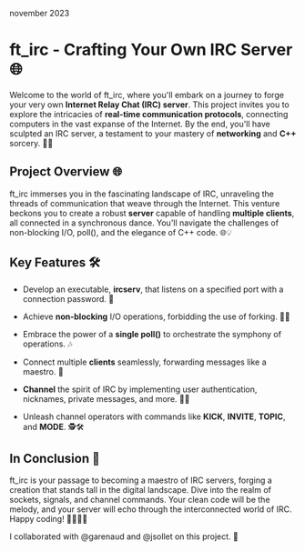 november 2023


# ft_irc - Crafting Your Own IRC Server 🌐


Welcome to the world of ft_irc, where you'll embark on a journey to forge your very own **Internet Relay Chat (IRC) server**. This project invites you to explore the intricacies of **real-time communication protocols**, connecting computers in the vast expanse of the Internet. By the end, you'll have sculpted an IRC server, a testament to your mastery of **networking** and **C++** sorcery. 🚀💬

## Project Overview 🌐

ft_irc immerses you in the fascinating landscape of IRC, unraveling the threads of communication that weave through the Internet. This venture beckons you to create a robust **server** capable of handling **multiple clients**, all connected in a synchronous dance. You'll navigate the challenges of non-blocking I/O, poll(), and the elegance of C++ code. 🌐💡

## Key Features 🛠️

   - Develop an executable, **ircserv**, that listens on a specified port with a connection password. 🔐

   - Achieve **non-blocking** I/O operations, forbidding the use of forking. 🚫🍴

   - Embrace the power of a **single poll()** to orchestrate the symphony of operations. 🎶

   - Connect multiple **clients** seamlessly, forwarding messages like a maestro. 📨

   - **Channel** the spirit of IRC by implementing user authentication, nicknames, private messages, and more. 💼💬

   - Unleash channel operators with commands like **KICK**, **INVITE**, **TOPIC**, and **MODE**. 🕵️🛠️


## In Conclusion 🏁

ft_irc is your passage to becoming a maestro of IRC servers, forging a creation that stands tall in the digital landscape. Dive into the realm of sockets, signals, and channel commands. Your clean code will be the melody, and your server will echo through the interconnected world of IRC. Happy coding! 🚀👨‍💻💬

I collaborated with @garenaud and @jsollet on this project. 🤝
